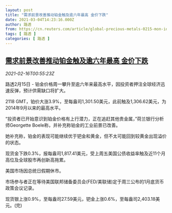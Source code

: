 ```yaml
---
layout: post
title: "需求前景改善推动铂金触及逾六年最高 金价下跌"
date: 2021-03-04T14:23:16.000Z
author: 路透
from: https://cn.reuters.com/article/global-precious-metals-0215-mon-idCNKBS2AG01Z
tags: [ 路透 ]
categories: [ 路透 ]
---
```

<!--1614867796000-->
[需求前景改善推动铂金触及逾六年最高 金价下跌](https://cn.reuters.com/article/global-precious-metals-0215-mon-idCNKBS2AG01Z)
------

<div>
<div><i>2021-02-16T00:55:23Z</i></div><p>路透2月15日 - 铂金价格周一攀升至逾六年来最高水平，因投资者押注全球经济迅速反弹，预计供需缺口将扩大。</p><p>2118 GMT，铂价大涨3.9%，至每盎司1,301.50美元，此前触及1,306.62美元，为2014年9月以来的最高水平。</p><p>“投资者已开始意识到铂金价格有上行潜力，正在追赶其他贵金属，”荷兰银行分析师Georgette Boele称，并补充称铂金的工业前景已改善。</p><p>她补充称，铂金的表现可能继续优于钯金和黄金，但不太可能回到较黄金出现溢价的状态。</p><p>现货金下跌0.3%，报每盎司1,817.41美元，受上周五美国公债收益率触及近11个月高位及全球股市再创新高拖累。</p><p>美国市场因总统日假期休市。</p><p>市场参与者正在等待美国联邦储备委员会(FED/美联储)定于周三公布的1月底货币政策会议记录。</p><p>现货银上涨0.9%，至每盎司27.59美元，钯金上涨0.6%，至每盎司2,403.18美元。(完)</p>
</div>
